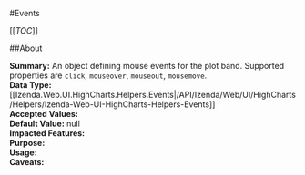 #Events

[[_TOC_]]

##About

**Summary:**  An object defining mouse events for the plot band. Supported properties are <code>click</code>, <code>mouseover</code>, <code>mouseout</code>, <code>mousemove</code>.   
**Data Type:** [[Izenda.Web.UI.HighCharts.Helpers.Events|/API/Izenda/Web/UI/HighCharts/Helpers/Izenda-Web-UI-HighCharts-Helpers-Events]]  
**Accepted Values:**   
**Default Value:** null  
**Impacted Features:**   
**Purpose:**   
**Usage:**   
**Caveats:**   

